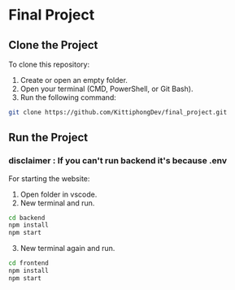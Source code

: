 # Final Project

## Clone the Project

To clone this repository:

1. Create or open an empty folder.  
2. Open your terminal (CMD, PowerShell, or Git Bash).  
3. Run the following command:

```bash
git clone https://github.com/KittiphongDev/final_project.git
```

## Run the Project

### disclaimer : If you can't run backend it's because .env

For starting the website:

1. Open folder in vscode.
2. New terminal and run.

```bash
cd backend
npm install
npm start
```
3. New terminal again and run.

```bash
cd frontend
npm install
npm start
```